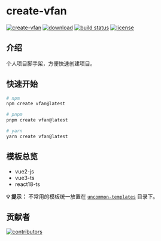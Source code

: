 # create-vfan

[![create-vfan](https://img.shields.io/npm/v/create-vfan.svg)](https://www.npmjs.com/package/create-vfan)
[![download](https://img.shields.io/npm/dm/create-vfan.svg)](https://www.npmjs.com/package/create-vfan)
[![build status](https://github.com/VfanLee/create-vfan/actions/workflows/release.yml/badge.svg)](https://github.com/VfanLee/create-vfan/actions/workflows/release.yml)
[![license](https://img.shields.io/github/license/VfanLee/create-vfan.svg)](https://github.com/VfanLee/create-vfan/blob/main/LICENSE)

## 介绍

个人项目脚手架，方便快速创建项目。

## 快速开始

```bash
# npm
npm create vfan@latest

# pnpm
pnpm create vfan@latest

# yarn
yarn create vfan@latest
```

## 模板总览

- vue2-js
- vue3-ts
- react18-ts

**💡 提示：** 不常用的模板统一放置在 [`uncommon-templates`](https://github.com/VfanLee/create-vfan/blob/main/uncommon-templates) 目录下。

## 贡献者

[![contributors](https://contrib.rocks/image?repo=VfanLee/create-vfan)](https://github.com/VfanLee/create-vfan/graphs/contributors)
